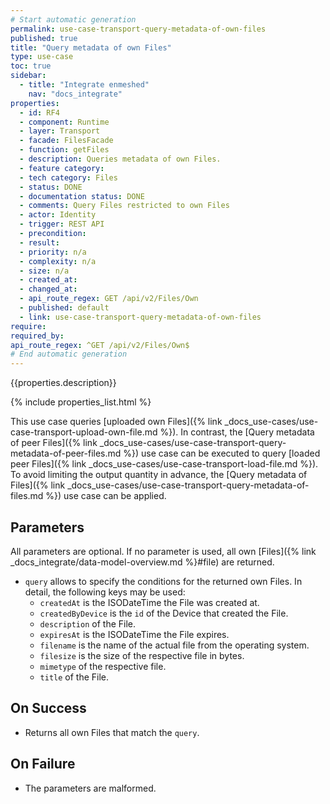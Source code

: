 ```yaml
---
# Start automatic generation
permalink: use-case-transport-query-metadata-of-own-files
published: true
title: "Query metadata of own Files"
type: use-case
toc: true
sidebar:
  - title: "Integrate enmeshed"
    nav: "docs_integrate"
properties:
  - id: RF4
  - component: Runtime
  - layer: Transport
  - facade: FilesFacade
  - function: getFiles
  - description: Queries metadata of own Files.
  - feature category:
  - tech category: Files
  - status: DONE
  - documentation status: DONE
  - comments: Query Files restricted to own Files
  - actor: Identity
  - trigger: REST API
  - precondition:
  - result:
  - priority: n/a
  - complexity: n/a
  - size: n/a
  - created_at:
  - changed_at:
  - api_route_regex: GET /api/v2/Files/Own
  - published: default
  - link: use-case-transport-query-metadata-of-own-files
require:
required_by:
api_route_regex: ^GET /api/v2/Files/Own$
# End automatic generation
---
```


{{properties.description}}

{% include properties_list.html %}

This use case queries [uploaded own Files]({% link _docs_use-cases/use-case-transport-upload-own-file.md %}).
In contrast, the [Query metadata of peer Files]({% link _docs_use-cases/use-case-transport-query-metadata-of-peer-files.md %}) use case can be executed to query [loaded peer Files]({% link _docs_use-cases/use-case-transport-load-file.md %}).
To avoid limiting the output quantity in advance, the [Query metadata of Files]({% link _docs_use-cases/use-case-transport-query-metadata-of-files.md %}) use case can be applied.

## Parameters

All parameters are optional. If no parameter is used, all own [Files]({% link _docs_integrate/data-model-overview.md %}#file) are returned.

- `query` allows to specify the conditions for the returned own Files. In detail, the following keys may be used:
  - `createdAt` is the ISODateTime the File was created at.
  - `createdByDevice` is the `id` of the Device that created the File.
  - `description` of the File.
  - `expiresAt` is the ISODateTime the File expires.
  - `filename` is the name of the actual file from the operating system.
  - `filesize` is the size of the respective file in bytes.
  - `mimetype` of the respective file.
  - `title` of the File.

## On Success

- Returns all own Files that match the `query`.

## On Failure

- The parameters are malformed.
